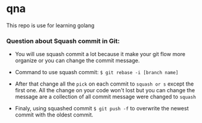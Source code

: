 # qna
This repo is use for learning golang


### Question about Squash commit in Git:

- You will use squash commit a lot because it make your git flow more organize or you can change the commit message.

- Command to use squash commit: `$ git rebase -i [branch name]`

- After that change all the `pick` on each commit to `squash or s` except the first one. All the change on your code won't lost but you can change the message are a collection of all commit message were changed to `squash`

- Finaly, using squashed commit `$ git push -f` to overwrite the newest commit with the oldest commit.
